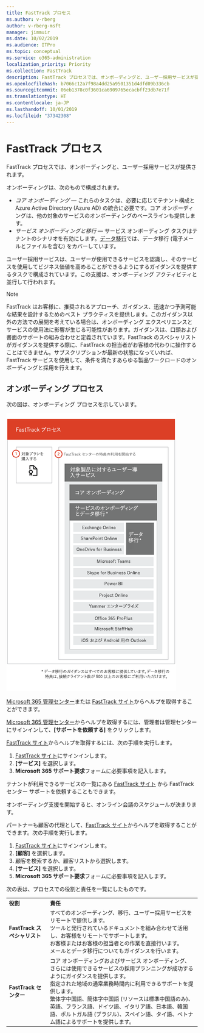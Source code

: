 ```yaml
---
title: FastTrack プロセス
ms.author: v-rberg
author: v-rberg-msft
manager: jimmuir
ms.date: 10/02/2019
ms.audience: ITPro
ms.topic: conceptual
ms.service: o365-administration
localization_priority: Priority
ms.collection: FastTrack
description: FastTrack プロセスでは、オンボーディングと、ユーザー採用サービスが提供されます。
ms.openlocfilehash: b7066c12a7f98a4dd25a9501351d4dfd09b336cb
ms.sourcegitcommit: 06eb1378c0f3601ca6909765ecacbff23db7e71f
ms.translationtype: HT
ms.contentlocale: ja-JP
ms.lasthandoff: 10/01/2019
ms.locfileid: "37342308"
---
```

# <a name="the-fasttrack-process"></a>FastTrack プロセス

FastTrack プロセスでは、オンボーディングと、ユーザー採用サービスが提供されます。 
  
オンボーディングは、次のもので構成されます。
  
- *コア オンボーディング* — これらのタスクは、必要に応じてテナント構成と Azure Active Directory (Azure AD) の統合に必要です。コア オンボーディングは、他の対象のサービスのオンボーディングのベースラインも提供します。 
- *サービス オンボーディングと移行* — サービス オンボーディング タスクはテナントのシナリオを有効にします。[データ移行](O365-data-migration.md)では、データ移行 (電子メールとファイルを含む) をカバーしています。 
    
ユーザー採用サービスは、ユーザーが使用できるサービスを認識し、そのサービスを使用してビジネス価値を高めることができるようにするガイダンスを提供するタスクで構成されています。この支援は、オンボーディング アクティビティと並行して行われます。
  
> [!NOTE]
> FastTrack はお客様に、推奨されるアプローチ、ガイダンス、迅速かつ予測可能な結果を設計するためのベスト プラクティスを提供します。このガイダンス以外の方法での展開を考えている場合は、オンボーディング エクスペリエンスとサービスの使用法に影響が生じる可能性があります。ガイダンスは、口頭および書面のサポートの組み合わせと定義されています。FastTrack のスペシャリストがガイダンスを提供する際に、FastTrack の担当者がお客様の代わりに操作することはできません。サブスクリプションが最新の状態になっていれば、FastTrack サービスを使用して、条件を満たすあらゆる製品ワークロードのオンボーディングと採用を行えます。 
  
## <a name="the-onboarding-process"></a>オンボーディング プロセス

次の図は、オンボーディング プロセスを示しています。
  
![オンボーディング特典を利用する場合のタイムライン](media/O365-Onboarding-Timeline.png)
  
[Microsoft 365 管理センター](https://go.microsoft.com/fwlink/?linkid=2032704)または [FastTrack サイト](https://go.microsoft.com/fwlink/?linkid=780698)からヘルプを取得することができます。 

[Microsoft 365 管理センター](https://go.microsoft.com/fwlink/?linkid=2032704)からヘルプを取得するには、管理者は管理センターにサインインして、**[サポートを依頼する]** をクリックします。 

[FastTrack サイト](https://go.microsoft.com/fwlink/?linkid=780698)からヘルプを取得するには、次の手順を実行します。 
1.  [FastTrack サイト](https://go.microsoft.com/fwlink/?linkid=780698)にサインインします。 
2.  **[サービス]** を選択します。
3.  **Microsoft 365 サポート要求**フォームに必要事項を記入します。 
  
 テナントが利用できるサービスの一覧にある [FastTrack サイト](https://go.microsoft.com/fwlink/?linkid=780698) から FastTrack センター サポートを依頼することもできます。 
    
 オンボーディング支援を開始すると、オンライン会議のスケジュールが決まります。
    
パートナーも顧客の代理として、[FastTrack サイト](https://go.microsoft.com/fwlink/?linkid=780698)からヘルプを取得することができます。次の手順を実行します。
1.  [FastTrack サイト](https://go.microsoft.com/fwlink/?linkid=780698)にサインインします。 
2.  **[顧客]** を選択します。
3.  顧客を検索するか、顧客リストから選択します。
4.  **[サービス]** を選択します。
5.  **Microsoft 365 サポート要求**フォームに必要事項を記入します。 

次の表は、プロセスでの役割と責任を一覧にしたものです。
    
|||
|:-----|:-----|
|**役割** <br/> |**責任** <br/> |
|**FastTrack スペシャリスト** <br/> |すべてのオンボーディング、移行、ユーザー採用サービスをリモートで提供します。  <br/> ツールと発行されているドキュメントを組み合わせて活用し、お客様をリモートでサポートします。 <br/> お客様またはお客様の担当者との作業を直接行います。 <br/> メールとデータ移行についてもガイダンスを行います。|
|**FastTrack センター**  <br/> |コア オンボーディングおよびサービス オンボーディング、さらには使用できるサービスの採用プランニングが成功するようにガイダンスを提供します。  <br/> 指定された地域の通常業務時間内に利用できるサポートを提供します。 <br/> 繁体字中国語、簡体字中国語 (リソースは標準中国語のみ)、英語、フランス語、ドイツ語、イタリア語、日本語、韓国語、ポルトガル語 (ブラジル)、スペイン語、タイ語、ベトナム語によるサポートを提供します。|


  

